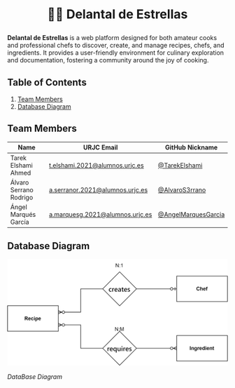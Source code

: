 # <p align="center">👨‍🍳 Delantal de Estrellas</p>

**Delantal de Estrellas** is a web platform designed for both amateur cooks and professional chefs to discover, create, and manage recipes, chefs, and ingredients. It provides a user-friendly environment for culinary exploration and documentation, fostering a community around the joy of cooking.

## Table of Contents

1. [Team Members](#team-members)
2. [Database Diagram](#database-diagram)

## Team Members

| Name                  | URJC Email                        | GitHub Nickname              |
|-----------------------|-----------------------------------|------------------------------|
| Tarek Elshami Ahmed   | t.elshami.2021@alumnos.urjc.es    | [@TarekElshami](https://github.com/TarekElshami) |
| Álvaro Serrano Rodrigo| a.serranor.2021@alumnos.urjc.es   | [@AlvaroS3rrano](https://github.com/AlvaroS3rrano) |
| Ángel Marqués García  | a.marquesg.2021@alumnos.urjc.es   | [@AngelMarquesGarcia](https://github.com/AngelMarquesGarcia) |

## Database Diagram
![Database Diagram](delantal%20de%20estrellas.drawio.svg)

*DataBase Diagram*
